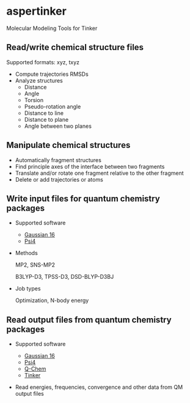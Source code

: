 # aspertinker

Molecular Modeling Tools for Tinker

## Read/write chemical structure files

Supported formats: xyz, txyz

* Compute trajectories RMSDs
* Analyze structures
  * Distance
  * Angle
  * Torsion
  * Pseudo-rotation angle
  * Distance to line
  * Distance to plane
  * Angle between two planes

## Manipulate chemical structures

* Automatically fragment structures
* Find principle axes of the interface between two fragments
* Translate and/or rotate one fragment relative to the other fragment
* Delete or add trajectories or atoms

## Write input files for quantum chemistry packages

* Supported software
  * [Gaussian 16](https://gaussian.com/gaussian16/)
  * [Psi4](http://www.psicode.org/)

* Methods

  MP2, SNS-MP2
  
  B3LYP-D3, TPSS-D3, DSD-BLYP-D3BJ

* Job types

  Optimization, N-body energy

## Read output files from quantum chemistry packages

* Supported software
  * [Gaussian 16](https://gaussian.com/gaussian16/)
  * [Psi4](http://www.psicode.org/)
  * [Q-Chem](https://www.q-chem.com)
  * [Tinker](https://github.com/TinkerTools)

* Read energies, frequencies, convergence and other data from QM output files
